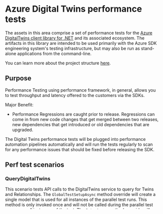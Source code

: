 # Azure Digital Twins performance tests

The assets in this area comprise a set of performance tests for the [Azure DigitalTwins client library for .NET](https://github.com/Azure/azure-sdk-for-net/tree/main/sdk/digitaltwins/Azure.DigitalTwins.Core) and its associated ecosystem. The artifacts in this library are intended to be used primarily with the Azure SDK engineering system's testing infrastructure, but may also be run as stand-alone applications from the command-line.

You can learn more about the project structure [here](https://github.com/Azure/azure-sdk-for-net/wiki/Writing-performance-tests-for-Client-libraries).
## Purpose
Performance Testing using performance framework, in general, allows you to test throughput and latency offered to the customers via the SDKs.

Major Benefit:
- Performance Regressions are caught prior to release. Regressions can come in from new code changes that get merged between two releases, new dependencies that get introduced or old dependencies that are upgraded.

The Digital Twins performance tests will be plugged into performance automation pipelines automatically and will run the tests regularly to scan for any performance issues that should be fixed before releasing the SDK.

## Perf test scenarios

### QueryDigitalTwins

This scenario tests API calls to the DigitalTwins service to query for Twins and Relationships. 
The `GlobalTestSetupAsync` method override will create a single model that is used for all instances of the parallel test runs. This method is only invoked once and will not be called during the parallel test run across all instances of the test.
The `SetupAsync` method override will create multiple Twins that is configurable using the input options. Each test will create Twins using a unique test Id and will only query that subset during each run.

## Running the tests

Build a performance test project
```bash
dotnet run -c Release -f <supported-framework> --no-build -p <path/to/project/file> -- [parameters needed for the test]
```

Run the executable output of a project
```bash
dotnet run -c Release -f <supported-framework> --no-build -p <path/to/project/file> -- [parameters needed for the test]
```

\<supported-framework\> can be one of netcoreapp3.1, netcoreapp3.1, net461 or net5.0. Note the -- before any custom parameters to pass. This prevents dotnet from trying to handle any ambiguous command line switches.

You should use the scenario test class names as the first parameter that is needed for running the test.

## Contributing  
This project welcomes contributions and suggestions.  Most contributions require you to agree to a Contributor License Agreement (CLA) declaring that you have the right to, and actually do, grant us the rights to use your contribution. For details, visit https://cla.microsoft.com.

When you submit a pull request, a CLA-bot will automatically determine whether you need to provide a CLA and decorate the PR appropriately (e.g., label, comment). Simply follow the instructions provided by the bot. You will only need to do this once across all repos using our CLA.

This project has adopted the [Microsoft Open Source Code of Conduct](https://opensource.microsoft.com/codeofconduct/). For more information see the [Code of Conduct FAQ](https://opensource.microsoft.com/codeofconduct/faq/) or contact [opencode@microsoft.com](mailto:opencode@microsoft.com) with any additional questions or comments.
